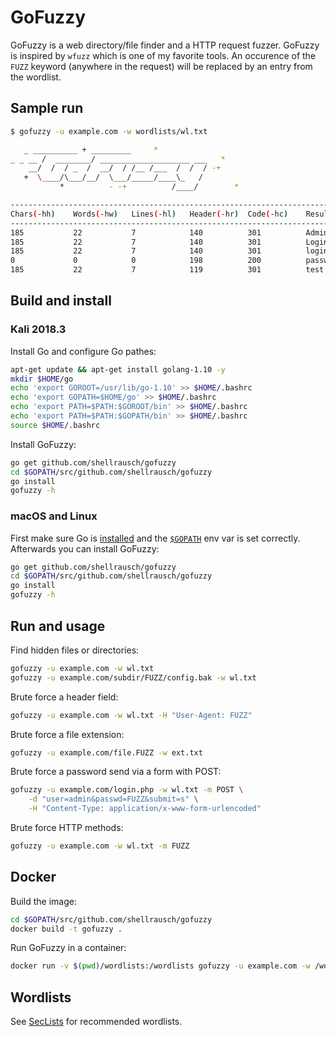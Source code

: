 # GoFuzzy

GoFuzzy is a web directory/file finder and a HTTP request fuzzer. GoFuzzy is inspired by `wfuzz` which is one of my favorite tools.
An occurence of the `FUZZ` keyword (anywhere in the request) will be replaced by an entry from the wordlist.

## Sample run

```bash
$ gofuzzy -u example.com -w wordlists/wl.txt

   _ __________ + _________     *
_ _ __ /  ________/ ____________________ ___   *
    __/  /  / _  /  __/  / /__ /___  /  /  / -+
   +  \____/\___/__/  \___/_____/____\_   /
           *          - -+          /____/        *

---------------------------------------------------------------------------------
Chars(-hh)    Words(-hw)   Lines(-hl)   Header(-hr)  Code(-hc)    Result
---------------------------------------------------------------------------------
185           22           7            140          301          Admin
185           22           7            140          301          Login
185           22           7            140          301          login
0             0            0            198          200          passwords
185           22           7            119          301          test
```

## Build and install

### Kali 2018.3

Install Go and configure Go pathes:

```bash
apt-get update && apt-get install golang-1.10 -y
mkdir $HOME/go
echo 'export GOROOT=/usr/lib/go-1.10' >> $HOME/.bashrc
echo 'export GOPATH=$HOME/go' >> $HOME/.bashrc
echo 'export PATH=$PATH:$GOROOT/bin' >> $HOME/.bashrc
echo 'export PATH=$PATH:$GOPATH/bin' >> $HOME/.bashrc
source $HOME/.bashrc
```

Install GoFuzzy:

```bash
go get github.com/shellrausch/gofuzzy
cd $GOPATH/src/github.com/shellrausch/gofuzzy
go install
gofuzzy -h
```

### macOS and Linux

First make sure Go is [installed](https://golang.org/doc/install) and the [`$GOPATH`](https://github.com/golang/go/wiki/SettingGOPATH) env var is set correctly. Afterwards you can install GoFuzzy:

```bash
go get github.com/shellrausch/gofuzzy
cd $GOPATH/src/github.com/shellrausch/gofuzzy
go install
gofuzzy -h
```

## Run and usage

Find hidden files or directories:

```bash
gofuzzy -u example.com -w wl.txt
gofuzzy -u example.com/subdir/FUZZ/config.bak -w wl.txt
```

Brute force a header field:

```bash
gofuzzy -u example.com -w wl.txt -H "User-Agent: FUZZ"
```

Brute force a file extension:

```bash
gofuzzy -u example.com/file.FUZZ -w ext.txt
```

Brute force a password send via a form with POST:

```bash
gofuzzy -u example.com/login.php -w wl.txt -m POST \
    -d "user=admin&passwd=FUZZ&submit=s" \
    -H "Content-Type: application/x-www-form-urlencoded"
```

Brute force HTTP methods:

```bash
gofuzzy -u example.com -w wl.txt -m FUZZ
```

## Docker

Build the image:

```bash
cd $GOPATH/src/github.com/shellrausch/gofuzzy
docker build -t gofuzzy .
```

Run GoFuzzy in a container:

```bash
docker run -v $(pwd)/wordlists:/wordlists gofuzzy -u example.com -w /wordlists/wl.txt
```

## Wordlists

See [SecLists](https://github.com/danielmiessler/SecLists/tree/master/Discovery/Web-Content) for recommended wordlists.
